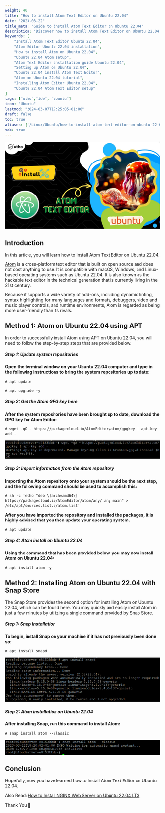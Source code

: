 ```yaml
---
weight: 40
title: "How to install Atom Text Editor on Ubuntu 22.04"
date: "2023-03-22"
title_meta: "Guide to install Atom Text Editor on Ubuntu 22.04"
description: "Discover how to install Atom Text Editor on Ubuntu 22.04 with this comprehensive guide. Follow the step-by-step instructions to set up Atom on your Ubuntu 22.04 system smoothly and efficiently"
keywords: [
    "Install Atom Text Editor Ubuntu 22.04",
    "Atom Editor Ubuntu 22.04 installation",
    "How to install Atom on Ubuntu 22.04",
    "Ubuntu 22.04 Atom setup",
    "Atom Text Editor installation guide Ubuntu 22.04",
    "Setting up Atom on Ubuntu 22.04",
    "Ubuntu 22.04 install Atom Text Editor",
    "Atom on Ubuntu 22.04 tutorial",
    "Installing Atom Editor Ubuntu 22.04",
    "Ubuntu 22.04 Atom Text Editor setup"
]
tags: ["utho","ide", "ubuntu"]
icon: "Ubuntu"
lastmod: "2024-03-07T17:25:05+01:00"
draft: false
toc: true
aliases: ['/Linux/Ubuntu/how-to-install-atom-text-editor-on-ubuntu-22-04/']
tab: true
---
```


![How to install Atom Text Editor on Ubuntu 22.04](images/How-to-install-Atom-Text-Editor-on-Ubuntu-22.04_utho.jpg)

## Introduction

In this article, you will learn how to install Atom Text Editor on Ubuntu 22.04.

[Atom](https://en.wikipedia.org/wiki/Atom_(text_editor)) is a cross-platform text editor that is built on open source and does not cost anything to use. It is compatible with macOS, Windows, and Linux-based operating systems such as Ubuntu 22.04. It is also known as the hackable text editor in the technical generation that is currently living in the 21st century.

Because it supports a wide variety of add-ons, including dynamic linting, syntax highlighting for many languages and formats, debuggers, video and music player controls, and runtime environments, Atom is regarded as being more user-friendly than its rivals.

## Method 1: Atom on Ubuntu 22.04 using APT

In order to successfully install Atom using APT on Ubuntu 22.04, you will need to follow the step-by-step steps that are provided below.

##### Step 1: Update system repositories

**Open the terminal window on your Ubuntu 22.04 computer and type in the following instructions to bring the system repositories up to date:**

```
# apt update

```

```
# apt upgrade -y

```

##### Step 2: Get the Atom GPG key here

**After the system repositories have been brought up to date, download the GPG key for Atom Editor:**

```
# wget -qO - https://packagecloud.io/AtomEditor/atom/gpgkey | apt-key add -

```

![output](images/image-882.png)

##### Step 3: Import information from the Atom repository

**Importing the Atom repository onto your system should be the next step, and the following command should be used to accomplish this:**

```
# sh -c 'echo "deb \[arch=amd64\] https://packagecloud.io/AtomEditor/atom/any/ any main" > /etc/apt/sources.list.d/atom.list'

```

****After you have imported the repository and installed the packages, it is highly advised that you then update your operating system.****

```
# apt update

```

##### Step 4: Atom install on Ubuntu 22.04

**Using the command that has been provided below, you may now install Atom on Ubuntu 22.04:**

```
# apt install atom -y

```

## Method 2: Installing Atom on Ubuntu 22.04 with Snap Store

The Snap Store provides the second option for installing Atom on Ubuntu 22.04, which can be found here. You may quickly and easily install Atom in just a few minutes by utilizing a single command provided by Snap Store.

##### Step 1: Snap Installation

**To begin, install Snap on your machine if it has not previously been done so:**

```
# apt install snapd

```

![command output](images/image-883.png)

##### Step 2: Atom installation on Ubuntu 22.04

**After installing Snap, run this command to install Atom:**

```
# snap install atom --classic

```

![How to install Atom Text Editor on Ubuntu 22.04](images/image-884.png)

## Conclusion

Hopefully, now you have learned how to install Atom Text Editor on Ubuntu 22.04.

Also Read: [How to Install NGINX Web Server on Ubuntu 22.04 LTS](https://utho.com/docs/tutorial/how-to-install-nginx-web-server-on-ubuntu-22-04-lts/)

Thank You 🙂
